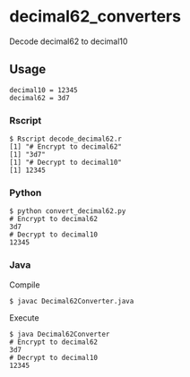 # decimal62_converters
Decode decimal62 to decimal10

## Usage

```
decimal10 = 12345
decimal62 = 3d7
```

### Rscript

```
$ Rscript decode_decimal62.r
[1] "# Encrypt to decimal62"
[1] "3d7"
[1] "# Decrypt to decimal10"
[1] 12345
```

### Python

```
$ python convert_decimal62.py
# Encrypt to decimal62
3d7
# Decrypt to decimal10
12345
```

### Java

Compile

```
$ javac Decimal62Converter.java
```

Execute

```
$ java Decimal62Converter
# Encrypt to decimal62
3d7
# Decrypt to decimal10
12345
```
